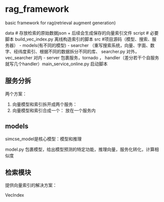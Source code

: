 # rag_framework
basic framework for rag(retrieval augment generation)


data  # 存放检索的原始数据json + 后续会生成保存的向量索引文件
script # 必要脚本 build_vec_index.py 离线构造索引的脚本
src #项目源码（模型、搜索、服务器）
    - models(有不同的模型)
    - searcher （重写搜索系统，向量、字面、数字、经纬度索引、根据不同的数据拆分不同的库、 searcher.py 对外，  vec_searcher 对内
    - server 包裹服务，tornado ， handler（差分若干个自服务就写几个handler）main_service_online.py 启动脚本

## 服务分拆

两个方案：
1. 向量模型和索引拆开成两个服务： 
2. 向量模型和索引合成一个： 放在一个服务内


## models

simcse_model是核心模型：模型和推理

model.py 包裹模型，给出模型预测的特定功能，推理向量，服务化转化，计算相似度

## 检索模块

提供向量索引的解决方案：

VecIndex
